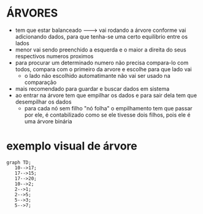 # ÁRVORES
* tem que estar balanceado ---> vai rodando a árvore conforme vai adicionando dados, para que tenha-se uma certo equilibrio entre os lados
* menor vai sendo preenchido a esquerda e o maior a direita do seus respectivos numeros proximos
* para procurar um determinado numero não precisa compara-lo com todos, compara com o primeiro da arvore e escolhe para que lado vai
   * o lado não escolhido automatimante não vai ser usado na comparação
* mais recomendado para guardar e buscar dados em sistema
* ao entrar na árvore tem que empilhar os dados e para sair dela tem que desempilhar os dados
  * para cada nó sem filho "nó folha" o empilhamento tem que passar por ele, é contabilizado como se ele tivesse dois filhos, pois ele é uma árvore binária
# exemplo visual de árvore
 ```mermaid
graph TD;
    10-->17;
    17-->15;
    17-->20;
    10-->2;
    2-->1;
    2-->5;
    5-->3;
    5-->7;
```
